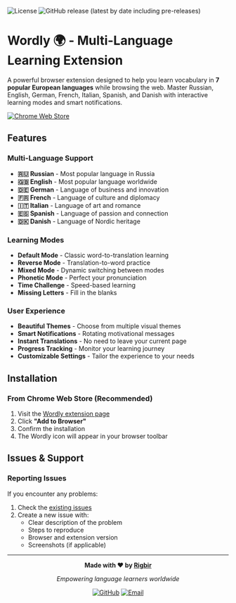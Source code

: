 ![License](https://img.shields.io/static/v1?label=license&message=CC-BY-NC-4.0&color=blueviolet) ![GitHub release (latest by date including pre-releases)](https://img.shields.io/github/v/release/rigbir/Extension?include_prereleases)

# Wordly 🌍 - Multi-Language Learning Extension

A powerful browser extension designed to help you learn vocabulary in **7 popular European languages** while browsing the web. Master Russian, English, German, French, Italian, Spanish, and Danish with interactive learning modes and smart notifications.

[![Chrome Web Store](https://img.shields.io/badge/Chrome%20Web%20Store-Install-blue?logo=google-chrome)](https://chromewebstore.google.com/detail/wordly/omnmhbbfdkcaglkikjcijapgcabifikp)

## Features

### **Multi-Language Support**
- **🇷🇺 Russian** - Most popular language in Russia
- **🇬🇧 English** - Most popular language worldwide
- **🇩🇪 German** - Language of business and innovation  
- **🇫🇷 French** - Language of culture and diplomacy
- **🇮🇹 Italian** - Language of art and romance
- **🇪🇸 Spanish** - Language of passion and connection
- **🇩🇰 Danish** - Language of Nordic heritage

### **Learning Modes**
- **Default Mode** - Classic word-to-translation learning
- **Reverse Mode** - Translation-to-word practice
- **Mixed Mode** - Dynamic switching between modes
- **Phonetic Mode** - Perfect your pronunciation
- **Time Challenge** - Speed-based learning
- **Missing Letters** - Fill in the blanks

### **User Experience**
- **Beautiful Themes** - Choose from multiple visual themes
- **Smart Notifications** - Rotating motivational messages
- **Instant Translations** - No need to leave your current page
- **Progress Tracking** - Monitor your learning journey
- **Customizable Settings** - Tailor the experience to your needs

## Installation

### From Chrome Web Store (Recommended)
1. Visit the [Wordly extension page](https://chromewebstore.google.com/detail/wordly/omnmhbbfdkcaglkikjcijapgcabifikp)
2. Click **"Add to Browser"**
3. Confirm the installation
4. The Wordly icon will appear in your browser toolbar

## Issues & Support

### Reporting Issues
If you encounter any problems:
1. Check the [existing issues](https://github.com/Rigbir/Extension/issues)
2. Create a new issue with:
   - Clear description of the problem
   - Steps to reproduce
   - Browser and extension version
   - Screenshots (if applicable)

---

<div align="center">

**Made with ❤️ by [Rigbir](https://github.com/Rigbir)**

*Empowering language learners worldwide*

[![GitHub](https://img.shields.io/badge/GitHub-Follow-lightgrey?logo=github)](https://github.com/Rigbir)
[![Email](https://img.shields.io/badge/Email-Contact-blue?logo=gmail)](mailto:brezinmaratextension@gmail.com)

</div>
